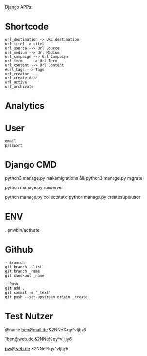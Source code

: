 Django APPs:

# Shortcode
    url_destination -> URL destination
    url_titel -> titel
    url_source --> Url Source
    url_medium --> Url Medium
    url_campaign --> Url Campaign
    url_term    --> Url Term
    url_content --> Url Content
    #url_tags --> Tags
    url_creator 
    url_create_date
    url_active
    url_archivate

# Analytics
# User
    email
    passwort

# Django CMD
python3 manage.py makemigrations && python3 manage.py migrate

python manage.py runserver

python manage.py collectstatic
python manage.py createsuperuser

# ENV
. env/bin/activate

# Github

    - Branrch
    git branch --list
    git branch _name
    git checkout _name

    - Push
    git add .
    git commit -m '_text'
    git push --set-upstream origin _create_



# Test Nutzer
@name
ben@mail.de
&2NNe%qy^vIjtjy6

1ben@web.de
&2NNe%qy^vIjtjy6

pw@web.de
&2NNe%qy^vIjtjy6